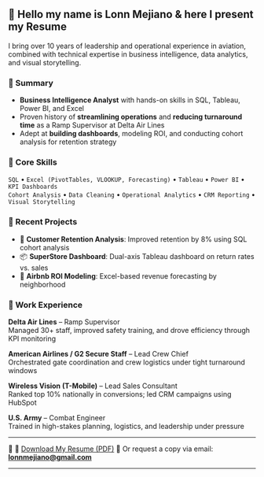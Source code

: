 ## 📄 Hello my name is Lonn Mejiano & here I present my Resume

I bring over 10 years of leadership and operational experience in aviation, combined with technical expertise in business intelligence, data analytics, and visual storytelling.

### 🔹 Summary
- **Business Intelligence Analyst** with hands-on skills in SQL, Tableau, Power BI, and Excel
- Proven history of **streamlining operations** and **reducing turnaround time** as a Ramp Supervisor at Delta Air Lines
- Adept at **building dashboards**, modeling ROI, and conducting cohort analysis for retention strategy

### 🔹 Core Skills
`SQL` • `Excel (PivotTables, VLOOKUP, Forecasting)` • `Tableau` • `Power BI` • `KPI Dashboards`  
`Cohort Analysis` • `Data Cleaning` • `Operational Analytics` • `CRM Reporting` • `Visual Storytelling`

### 🔹 Recent Projects
- 🧩 **Customer Retention Analysis**: Improved retention by 8% using SQL cohort analysis  
- 📦 **SuperStore Dashboard**: Dual-axis Tableau dashboard on return rates vs. sales  
- 🏡 **Airbnb ROI Modeling**: Excel-based revenue forecasting by neighborhood

### 🔹 Work Experience
**Delta Air Lines** – Ramp Supervisor  
Managed 30+ staff, improved safety training, and drove efficiency through KPI monitoring

**American Airlines / G2 Secure Staff** – Lead Crew Chief  
Orchestrated gate coordination and crew logistics under tight turnaround windows

**Wireless Vision (T-Mobile)** – Lead Sales Consultant  
Ranked top 10% nationally in conversions; led CRM campaigns using HubSpot

**U.S. Army** – Combat Engineer  
Trained in high-stakes planning, logistics, and leadership under pressure

---

📎 📎 [Download My Resume (PDF)](https://github.com/lonnmejiano/lonnmejiano-data-bia/main/resume_lonn_mejiano.pdf)
🔗 Or request a copy via email: **lonnmejiano@gmail.com**

---
